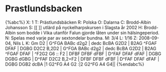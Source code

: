 # Prastlundsbacken

{%abc%}
X: 1
T: Prästlundsbäcken
R: Polska
O: Dalarna
C: Brodd-Albin Johansson
S: [[ ]] utlärd på nyckelharpskursen i Slagsta år 2002
H: Brodd-Albin som bodde i Vika utanför Falun gjorde låten under sin hälsingeperiod.
N: Spelas med varje par av sextondelar bundna.
M: 3/4
L: 1/16
Z: 2008-09-04, Nils L
K: Gm
D2 | G^FGA BABc d2g2 | dedc BcBA G2D2 | B2AG ^FGAF DFAF | DGBG D2C2 B,2D2 | 
     G^FGA BABc d2g2 | dedc BcBA G2D2 | B2AG ^FGAF DFAF | ^F2G2 G6 ::
F2 | DFBF DFBF dFBF | D^FAF DFAF dFAF | DGBG DGBG dGBG | D^FAF D2C2 B,2=F2 |
     DFBF DFBF dFBF | D^FAF DFAF dFAF | DGBG DGB2 dcBA |1 G2^FG A4 G2 :|2 G2^FG A4 G4||
{%endabc%}

